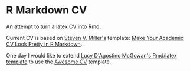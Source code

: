 # R Markdown CV

An attempt to turn a latex CV into Rmd.

Current CV is based on [Steven V. Miller's](https://github.com/svmiller/svm-r-markdown-templates) template: [Make Your Academic CV Look Pretty in R Markdown](http://svmiller.com/blog/2016/03/svm-r-markdown-cv/).

One day I would like to extend [Lucy D'Agostino McGowan's Rmd/latex template](https://github.com/LucyMcGowan/rmd-cv) to use the [Awesome CV](https://github.com/posquit0/Awesome-CV) template.